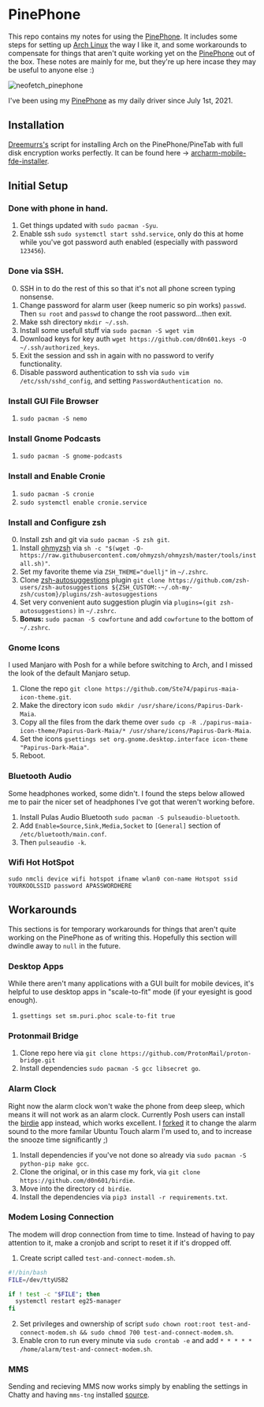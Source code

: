 # PinePhone  
This repo contains my notes for using the [PinePhone](https://www.pine64.org/pinephone/). It includes some steps for setting up [Arch Linux](https://github.com/dreemurrs-embedded/Pine64-Arch) the way I like it, and some workarounds to compensate for things that aren't quite working yet on the [PinePhone](https://www.pine64.org/pinephone/) out of the box. These notes are mainly for me, but they're up here incase they may be useful to anyone else :)


![neofetch_pinephone](https://user-images.githubusercontent.com/8961705/133648326-79f331c2-b74b-4833-bcfa-caf28118d444.png)

I've been using my [PinePhone](https://www.pine64.org/pinephone/) as my daily driver since July 1st, 2021.


## Installation  
[Dreemurrs's](https://github.com/dreemurrs-embedded) script for installing Arch on the PinePhone/PineTab with full disk encryption works perfectly. It can be found here -> [archarm-mobile-fde-installer](https://github.com/dreemurrs-embedded/archarm-mobile-fde-installer). 

## Initial Setup  

### Done with phone in hand.
1. Get things updated with `sudo pacman -Syu`.
2. Enable ssh `sudo systemctl start sshd.service`, only do this at home while you've got password auth enabled (especially with password `123456`).

### Done via SSH.
0. SSH in to do the rest of this so that it's not all phone screen typing nonsense.
1. Change password for alarm user (keep numeric so pin works) `passwd`. Then `su root` and `passwd` to change the root password...then exit.
2. Make ssh directory `mkdir ~/.ssh`.
3. Install some usefull stuff via `sudo pacman -S wget vim`
4. Download keys for key auth `wget https://github.com/d0n601.keys -O ~/.ssh/authorized_keys`.
5. Exit the session and ssh in again with no password to verify functionality.
6. Disable password authentication to ssh via `sudo vim /etc/ssh/sshd_config`, and setting `PasswordAuthentication no`.

### Install GUI File Browser
1. `sudo pacman -S nemo`

### Install Gnome Podcasts
1. `sudo pacman -S gnome-podcasts`

### Install and Enable Cronie
1. `sudo pacman -S cronie`
2. `sudo systemctl enable cronie.service`

### Install and Configure zsh  
0. Install zsh and git via `sudo pacman -S zsh git`.
1. Install [ohmyzsh](https://github.com/ohmyzsh/ohmyzsh) via `sh -c "$(wget -O- https://raw.githubusercontent.com/ohmyzsh/ohmyzsh/master/tools/install.sh)"`.
2. Set my favorite theme via `ZSH_THEME="duellj"` in `~/.zshrc`.
3. Clone [zsh-autosuggestions](https://github.com/zsh-users/zsh-autosuggestions) plugin `git clone https://github.com/zsh-users/zsh-autosuggestions ${ZSH_CUSTOM:-~/.oh-my-zsh/custom}/plugins/zsh-autosuggestions`
4. Set very convenient auto suggestion plugin via  `plugins=(git zsh-autosuggestions)` in `~/.zshrc`.
5. **Bonus:** `sudo pacman -S cowfortune` and add `cowfortune` to the bottom of `~/.zshrc`.

### Gnome Icons   
I used Manjaro with Posh for a while before switching to Arch, and I missed the look of the default Manjaro setup.   
1. Clone the repo `git clone https://github.com/Ste74/papirus-maia-icon-theme.git`.
2. Make the directory icon `sudo mkdir /usr/share/icons/Papirus-Dark-Maia`.
3. Copy all the files from the dark theme over `sudo cp -R ./papirus-maia-icon-theme/Papirus-Dark-Maia/* /usr/share/icons/Papirus-Dark-Maia`.
4. Set the icons `gsettings set org.gnome.desktop.interface icon-theme "Papirus-Dark-Maia"`.
5. Reboot.


### Bluetooth Audio  
Some headphones worked, some didn't. I found the steps below allowed me to pair the nicer set of headphones I've got that weren't working before.  
1. Install Pulas Audio Bluetooth `sudo pacman -S pulseaudio-bluetooth`.
2. Add `Enable=Source,Sink,Media,Socket` to `[General]` section of `/etc/bluetooth/main.conf`.
3. Then `pulseaudio -k`.


### Wifi Hot HotSpot
`sudo nmcli device wifi hotspot ifname wlan0 con-name Hotspot ssid YOURKOOLSSID password APASSWORDHERE`


## Workarounds  
This sections is for temporary workarounds for things that aren't quite working on the PinePhone as of writing this. Hopefully this section will dwindle away to `null` in the future.


### Desktop Apps  
While there aren't many applications with a GUI built for mobile devices, it's helpful to use desktop apps in "scale-to-fit" mode (if your eyesight is good enough).

1. `gsettings set sm.puri.phoc scale-to-fit true`


### Protonmail Bridge  
1. Clone repo here via  `git clone https://github.com/ProtonMail/proton-bridge.git`
2. Install dependencies `sudo pacman -S gcc libsecret go`.


### Alarm Clock  
Right now the alarm clock won't wake the phone from deep sleep, which means it will not work as an alarm clock. Currently Posh users can install the [birdie](https://github.com/Dejvino/birdie) app instead, which works excellent. I [forked](https://github.com/d0n601/birdie) it to change the alarm sound to the more familar Ubuntu Touch alarm I'm used to, and to increase the snooze time significantly ;)  

1. Install dependencies if you've not done so already via `sudo pacman -S python-pip make gcc`.  
2. Clone the original, or in this case my fork, via `git clone https://github.com/d0n601/birdie`.  
3. Move into the directory `cd birdie`.  
4. Install the dependencies via `pip3 install -r requirements.txt`.  


### Modem Losing Connection  
The modem will drop connection from time to time. Instead of having to pay attention to it, make a cronjob and script to reset it if it's dropped off.
1. Create script called `test-and-connect-modem.sh`.
```bash
#!/bin/bash
FILE=/dev/ttyUSB2

if ! test -c "$FILE"; then
  systemctl restart eg25-manager
fi
```
2. Set privileges and ownership of script `sudo chown root:root test-and-connect-modem.sh
 && sudo chmod 700 test-and-connect-modem.sh`.
3. Enable cron to run every minute via `sudo crontab -e` and add `* * * * * /home/alarm/test-and-connect-modem.sh`.


### MMS 
Sending and recieving MMS now works simply by enabling the settings in Chatty and having `mms-tng` installed [source](https://github.com/dreemurrs-embedded/Pine64-Arch/wiki/MMS).



